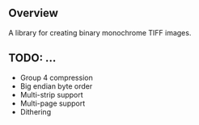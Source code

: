 ## Overview

A library for creating binary monochrome TIFF images.

## TODO: ...

* Group 4 compression
* Big endian byte order
* Multi-strip support
* Multi-page support
* Dithering
